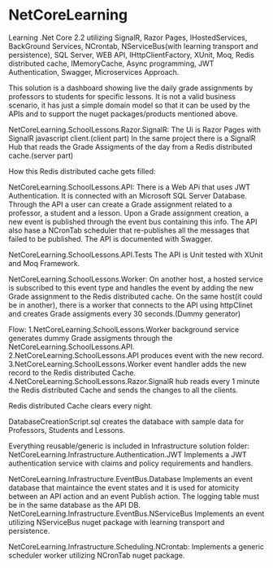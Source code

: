 # NetCoreLearning
Learning .Net Core 2.2 utilizing SignalR, Razor Pages, IHostedServices, BackGround Services, NCrontab, NServiceBus(with learning transport and persistence), SQL Server, WEB API, IHttpClientFactory, XUnit, Moq, Redis distributed cache, IMemoryCache, Async programming, JWT Authentication, Swagger, Microservices Approach.


This solution is a dashboard showing live the daily grade assignments by professors to students for specific lessons.
It is not a valid business scenario, it has just a simple domain model so that it can be used by the APIs and to support the nuget packages/products mentioned above.

NetCoreLearning.SchoolLessons.Razor.SignalR:
The Ui is Razor Pages with SignalR javascript client.(client part)
In the same project there is a SignalR Hub that reads the Grade Assigments of the day from a Redis distributed cache.(server part)

How this Redis distributed cache gets filled:

NetCoreLearning.SchoolLessons.API:
There is a Web APi that uses JWT Authentication. It is connected with an Microsoft SQL Server Database. Through the API a user can create a Grade assignment related to a professor, a student and a lesson.
Upon a Grade assignment creation, a new event is published through the event bus containing this info.
The API also hase a NCronTab scheduler that re-publishes all the messages that failed to be published.
The API is documented with Swagger.


NetCoreLearning.SchoolLessons.API.Tests
The API is Unit tested with XUnit and Moq Framework.


NetCoreLearning.SchoolLessons.Worker:
On another host, a hosted service is subscribed to this event type and handles the event by adding the new Grade assignment to the Redis distributed cache.
On the same host(it could be in another), there is a worker that connects to the API using httpClinet and creates Grade assigments every 30 seconds.(Dummy generator)


Flow: 
1.NetCoreLearning.SchoolLessons.Worker background service generates dummy Grade assigments through the NetCoreLearning.SchoolLessons.API.
2.NetCoreLearning.SchoolLessons.API produces event with the new record.
3.NetCoreLearning.SchoolLessons.Worker event handler adds the new record to the Redis distributed Cache.
4.NetCoreLearning.SchoolLessons.Razor.SignalR hub reads every 1 minute the Redis distributed Cache and sends the changes to all the clients.

Redis distributed Cache clears every night.

DatabaseCreationScript.sql creates the databace with sample data for Professors, Students and Lessons.

Everything reusable/generic is included in Infrastructure solution folder:
NetCoreLearning.Infrastructure.Authentication.JWT
   Implements a JWT authentication service with claims and policy requirements and handlers.

NetCoreLearning.Infrastructure.EventBus.Database
   Implements an event database that maintaince the event states and it is used for atomicity between an API action and an event Publish action. The logging table must be in the same database as the API DB.
NetCoreLearning.Infrastructure.EventBus.NServiceBus
  Implements an event utilizing NServiceBus nuget package with learning transport and persistence.

NetCoreLearning.Infrastructure.Scheduling.NCrontab:
  Implements a generic scheduler worker utilizing NCronTab nuget package.

